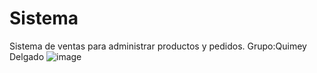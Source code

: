 # Sistema
Sistema de ventas para administrar productos y pedidos.
Grupo:Quimey Delgado
![image](https://github.com/QuimeyDelgado1/Sistema/assets/133286540/60ad9ee8-6f87-44ef-beca-58e132c221fb)

